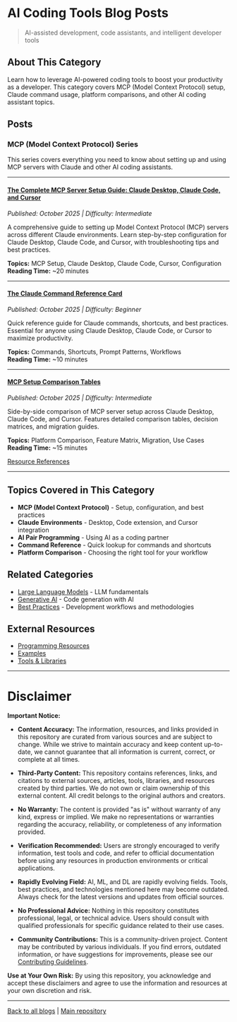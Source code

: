 # AI Coding Tools Blog Posts

> AI-assisted development, code assistants, and intelligent developer tools

## About This Category

Learn how to leverage AI-powered coding tools to boost your productivity as a developer. This category covers MCP (Model Context Protocol) setup, Claude command usage, platform comparisons, and other AI coding assistant topics.

## Posts

### MCP (Model Context Protocol) Series

This series covers everything you need to know about setting up and using MCP servers with Claude and other AI coding assistants.

---

#### [The Complete MCP Server Setup Guide: Claude Desktop, Claude Code, and Cursor](complete-mcp-server-setup-guide/post.md)
*Published: October 2025 | Difficulty: Intermediate*

A comprehensive guide to setting up Model Context Protocol (MCP) servers across different Claude environments. Learn step-by-step configuration for Claude Desktop, Claude Code, and Cursor, with troubleshooting tips and best practices.

**Topics:** MCP Setup, Claude Desktop, Claude Code, Cursor, Configuration  
**Reading Time:** ~20 minutes

---

#### [The Claude Command Reference Card](claude-command-reference-card/post.md)
*Published: October 2025 | Difficulty: Beginner*

Quick reference guide for Claude commands, shortcuts, and best practices. Essential for anyone using Claude Desktop, Claude Code, or Cursor to maximize productivity.

**Topics:** Commands, Shortcuts, Prompt Patterns, Workflows  
**Reading Time:** ~10 minutes

---

#### [MCP Setup Comparison Tables](mcp-setup-comparison-tables/post.md)
*Published: October 2025 | Difficulty: Intermediate*

Side-by-side comparison of MCP server setup across Claude Desktop, Claude Code, and Cursor. Features detailed comparison tables, decision matrices, and migration guides.

**Topics:** Platform Comparison, Feature Matrix, Migration, Use Cases  
**Reading Time:** ~15 minutes

[Resource References](./complete-mcp-server-setup-guide/resources-and-references.md)

---

## Topics Covered in This Category

- **MCP (Model Context Protocol)** - Setup, configuration, and best practices
- **Claude Environments** - Desktop, Code extension, and Cursor integration
- **AI Pair Programming** - Using AI as a coding partner
- **Command Reference** - Quick lookup for commands and shortcuts
- **Platform Comparison** - Choosing the right tool for your workflow

## Related Categories

- [Large Language Models](../large-language-models/) - LLM fundamentals
- [Generative AI](../generative-ai/) - Code generation with AI
- [Best Practices](../best-practices/) - Development workflows and methodologies

## External Resources

- [Programming Resources](../../Programming-in-Python.md)
- [Examples](../../examples/)
- [Tools & Libraries](../../details/julia-python-and-r.md)

---

# Disclaimer

**Important Notice:**

- **Content Accuracy:** The information, resources, and links provided in this repository are curated from various sources and are subject to change. While we strive to maintain accuracy and keep content up-to-date, we cannot guarantee that all information is current, correct, or complete at all times.

- **Third-Party Content:** This repository contains references, links, and citations to external sources, articles, tools, libraries, and resources created by third parties. We do not own or claim ownership of this external content. All credit belongs to the original authors and creators.

- **No Warranty:** The content is provided "as is" without warranty of any kind, express or implied. We make no representations or warranties regarding the accuracy, reliability, or completeness of any information provided.

- **Verification Recommended:** Users are strongly encouraged to verify information, test tools and code, and refer to official documentation before using any resources in production environments or critical applications.

- **Rapidly Evolving Field:** AI, ML, and DL are rapidly evolving fields. Tools, best practices, and technologies mentioned here may become outdated. Always check for the latest versions and updates from official sources.

- **No Professional Advice:** Nothing in this repository constitutes professional, legal, or technical advice. Users should consult with qualified professionals for specific guidance related to their use cases.

- **Community Contributions:** This is a community-driven project. Content may be contributed by various individuals. If you find errors, outdated information, or have suggestions for improvements, please see our [Contributing Guidelines](../CONTRIBUTING.md).

**Use at Your Own Risk:** By using this repository, you acknowledge and accept these disclaimers and agree to use the information and resources at your own discretion and risk.

---

[Back to all blogs](../README.md) | [Main repository](../../README.md)

